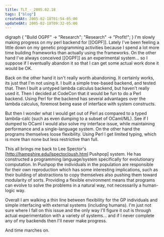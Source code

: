 ```yaml
---
title: TLT_-_2005.02.18
tags: ["blog"]
createdAt: 2005-02-18T01:54-05:00
updatedAt: 2005-02-18T09:32-05:00
---
```


<graph align=left>
  digraph {
    "Build OGPF" -> "Research";
    "Research" -> "Profit!";
  }
</graph>
I'm slowly making progress on my perl backend for [[OGPF]]. Lately I've been feeling a little down on my genetic programming activities because I spend a lot more time building frameworks than actually using the frameworks. On the other hand I've always conceived [[OGPF]] as an experimental system... so I suppose if I eventually abandon it so that I can get some actual work done it would be OK.

Back on the other hand it isn't really worth abandoning. It certainly works, its just that I'm not using it. I built a simple tree-based backend, and tested that. Then I built a untyped lambda calculus backend, but haven't really used it. Then I decided at CodeCon that it would be fun to do a Perl backend. Using Perl for the backend has several advantages over the lambda calculus, foremost being ease of interface with system constructs.

But then I wonder what I would get out of Perl as compared to a typed lambda-calc (such as even dumping to a subset of OCaml/ML). See if I dumped to OCaml I would also solve my interface issue, while maintaining performance and a single-language system. On the other hand the programs themselves loose flexibility. Using Perl I get limited typing, which is more than none but less restrictive than full.

This all brings me back to Lee Spector's [http://hampshire.edu/lspector/push.html Pushpop] system. He has constructed a programming language/system specifically for evolutionary computation. In Pushpop the individuals in the population are responsible for their own reproduction which has some interesting implications, such as their building of abstractions to copy themselves also pushing them toward modularity of sorts. Providing a flexible environment means that programs can evolve to solve the problems in a natural way, not necessarily a human-logic way.

Overall I am walking a thin line between flexibility for the GP individuals and simple interfacing with external systems (including humans). I'm just not sure where I fall on this issue and the only way I'll figure it out is through actual experimentation with a variety of systems... and if I never complete any of my backends then I'll never make progress.

And time marches on.

